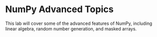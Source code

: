 # NumPy Advanced Topics

This lab will cover some of the advanced features of NumPy, including linear algebra, random number generation, and masked arrays.
